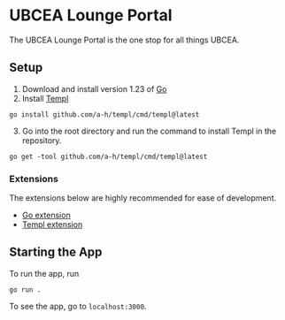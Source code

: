 # UBCEA Lounge Portal

The UBCEA Lounge Portal is the one stop for all things UBCEA.

## Setup

1. Download and install version 1.23 of [Go](https://go.dev/)
2. Install [Templ](https://templ.guide/)

```
go install github.com/a-h/templ/cmd/templ@latest
```

3. Go into the root directory and run the command to install Templ in the repository.

```
go get -tool github.com/a-h/templ/cmd/templ@latest
```

### Extensions

The extensions below are highly recommended for ease of development.

- [Go extension](https://marketplace.visualstudio.com/items?itemName=golang.go)
- [Templ extension](https://marketplace.visualstudio.com/items?itemName=a-h.templ)

## Starting the App
To run the app, run

```
go run .
```

To see the app, go to `localhost:3000`.
